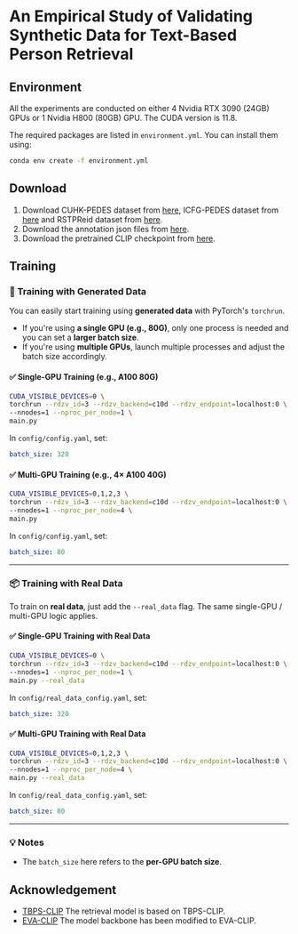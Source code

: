 # An Empirical Study of Validating Synthetic Data for Text-Based Person Retrieval


## Environment

All the experiments are conducted on either 4 Nvidia RTX 3090 (24GB) GPUs or 1 Nvidia H800 (80GB) GPU. The CUDA version is 11.8.

The required packages are listed in `environment.yml`. You can install them using:

```sh
conda env create -f environment.yml
```

## Download
1. Download CUHK-PEDES dataset from [here](https://github.com/ShuangLI59/Person-Search-with-Natural-Language-Description), ICFG-PEDES dataset from [here](https://github.com/zifyloo/SSAN) and RSTPReid dataset from [here](https://github.com/NjtechCVLab/RSTPReid-Dataset).
2. Download the annotation json files from [here](https://drive.google.com/file/d/1C5bgGCABtuzZMaa2n4Sc0qclUvZ-mqG9/view?usp=drive_link).
3. Download the pretrained CLIP checkpoint from [here](https://openaipublic.azureedge.net/clip/models/5806e77cd80f8b59890b7e101eabd078d9fb84e6937f9e85e4ecb61988df416f/ViT-B-16.pt).


## Training


### 🚀 Training with Generated Data

You can easily start training using **generated data** with PyTorch's `torchrun`.

* If you're using **a single GPU (e.g., 80G)**, only one process is needed and you can set a **larger batch size**.
* If you're using **multiple GPUs**, launch multiple processes and adjust the batch size accordingly.

#### ✅ Single-GPU Training (e.g., A100 80G)

```bash
CUDA_VISIBLE_DEVICES=0 \
torchrun --rdzv_id=3 --rdzv_backend=c10d --rdzv_endpoint=localhost:0 \
--nnodes=1 --nproc_per_node=1 \
main.py
```

In `config/config.yaml`, set:

```yaml
batch_size: 320
```

#### ✅ Multi-GPU Training (e.g., 4× A100 40G)

```bash
CUDA_VISIBLE_DEVICES=0,1,2,3 \
torchrun --rdzv_id=3 --rdzv_backend=c10d --rdzv_endpoint=localhost:0 \
--nnodes=1 --nproc_per_node=4 \
main.py 
```

In `config/config.yaml`, set:

```yaml
batch_size: 80
```

---

### 📦 Training with Real Data

To train on **real data**, just add the `--real_data` flag. The same single-GPU / multi-GPU logic applies.

#### ✅ Single-GPU Training with Real Data

```bash
CUDA_VISIBLE_DEVICES=0 \
torchrun --rdzv_id=3 --rdzv_backend=c10d --rdzv_endpoint=localhost:0 \
--nnodes=1 --nproc_per_node=1 \
main.py --real_data
```

In `config/real_data_config.yaml`, set:

```yaml
batch_size: 320
```

#### ✅ Multi-GPU Training with Real Data

```bash
CUDA_VISIBLE_DEVICES=0,1,2,3 \
torchrun --rdzv_id=3 --rdzv_backend=c10d --rdzv_endpoint=localhost:0 \
--nnodes=1 --nproc_per_node=4 \
main.py --real_data
```

In `config/real_data_config.yaml`, set:

```yaml
batch_size: 80
```

---

### 💡 Notes

* The `batch_size` here refers to the **per-GPU batch size**.







## Acknowledgement
+ [TBPS-CLIP](https://arxiv.org/abs/2308.10045) The retrieval model is based on TBPS-CLIP.
+ [EVA-CLIP](https://arxiv.org/abs/2303.15389) The model backbone has been modified to EVA-CLIP.

